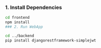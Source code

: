 

### 1. Install Dependencies

```bash
cd frontend
npm install
### 2. Run WebApp

cd ../backend
pip install djangorestframework-simplejwt

      
